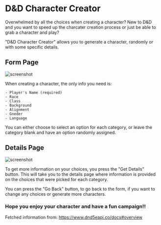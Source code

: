 # D&D Character Creator

Overwhelmed by all the choices when creating a character?
New to D&D and you want to speed up the charcater creation process or just be able to grab a character and play? 

"D&D Character Creator" allows you to generate a character, randomly or with some specific details.


## Form Page
![screenshot](Screenshot%202023-11-19%20at%207.48.15 PM.png)

When creating a character, the only info you need is:
```
- Player's Name (required)
- Race
- Class
- Background
- Alignment
- Gneder
- Language
```

You can either choose to select an option for each category, or leave the category blank and have an option randomly assigned.


## Details Page
![screenshot](Screenshot%202023-11-19%20at%208.26.56 PM.png)

To get more information on your choices, you press the "Get Details" button. This will take you to the details page where information is provided on the choices that were picked for each category.

You can press the "Go Back" button, to go back to the form, if you want to change any choices or generate more characters.

### Hope you enjoy your character and have a fun campaign!!



Fetched information from: https://www.dnd5eapi.co/docs#overview
